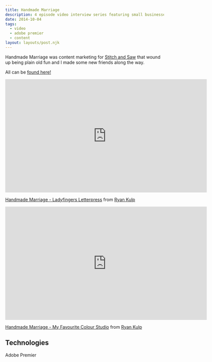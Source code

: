 ```yaml
---
title: Handmade Marriage
description: 4 episode video interview series featuring small businesses run by married couples
date: 2014-10-04
tags:
  - video
  - adobe premier
  - content
layout: layouts/post.njk
---
```

Handmade Marriage was content marketing for <a href="{{ '/posts/secondpost/' | url }}">Stitch and Saw</a> that wound up being plain old fun and I made some new friends along the way.

All can be [found here!](http://vimeo.com/ryankulp)

<iframe src="https://player.vimeo.com/video/138442479" width="640" height="360" frameborder="0" allow="autoplay; fullscreen" allowfullscreen></iframe>
<p><a href="https://vimeo.com/138442479">Handmade Marriage - Ladyfingers Letterpress</a> from <a href="https://vimeo.com/ryankulp">Ryan Kulp</a></p>

<iframe src="https://player.vimeo.com/video/125761712" width="640" height="360" frameborder="0" allow="autoplay; fullscreen" allowfullscreen></iframe>
<p><a href="https://vimeo.com/125761712">Handmade Marriage - My Favourite Colour Studio</a> from <a href="https://vimeo.com/ryankulp">Ryan Kulp</a></p>

## Technologies

Adobe Premier
